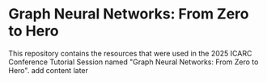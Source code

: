 # Graph Neural Networks: From Zero to Hero
This repository contains the resources that were used in the 2025 ICARC Conference Tutorial Session named "Graph Neural Networks: From Zero to Hero". add content later
